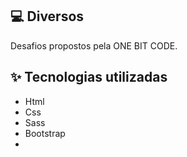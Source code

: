 <p align="center">
  <Exercícios ONE BIT CODE>
</p>

## 💻 Diversos

Desafios propostos pela ONE BIT CODE.

## ✨ Tecnologias utilizadas

* Html
* Css
* Sass
* Bootstrap
* 
